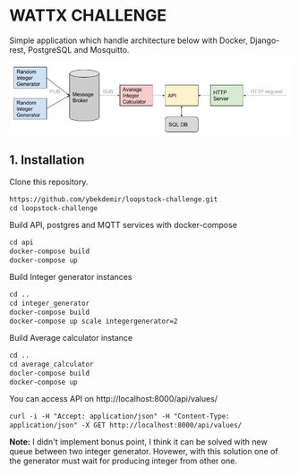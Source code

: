 # WATTX CHALLENGE

Simple application which handle architecture below with Docker, Django-rest, PostgreSQL and Mosquitto.

![Image of services](https://raw.githubusercontent.com/loopstock-io/challenges/master/backend-devs/backend-challenge.png)

## 1. Installation
Clone this repository.
```
https://github.com/ybekdemir/loopstock-challenge.git
cd loopstock-challenge

```
Build API, postgres and MQTT services with docker-compose
```
cd api
docker-compose build
docker-compose up

```

Build Integer generator instances
```
cd ..
cd integer_generator
docker-compose build
docker-compose up scale integergenerator=2

```

Build Average calculator instance
```
cd ..
cd average_calculator
docler-compose build
docker-compose up
```

You can access API on http://localhost:8000/api/values/

```
curl -i -H "Accept: application/json" -H "Content-Type: application/json" -X GET http://localhost:8000/api/values/

```

**Note:** I didn't implement bonus point, I think it can be solved with new queue between two integer generator. Hovewer,
with this solution one of the generator must wait for producing integer from other one.
